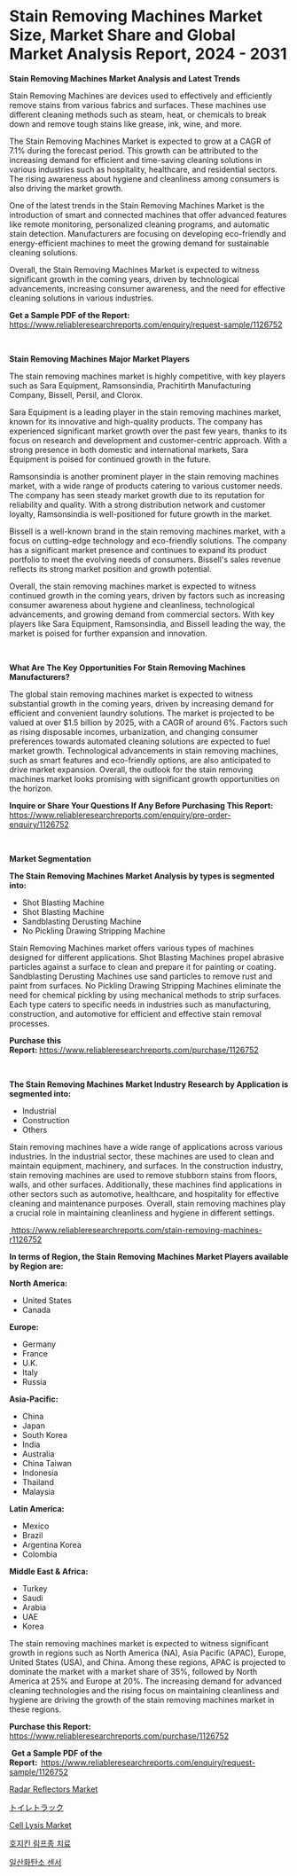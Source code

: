 <p><h1>Stain Removing Machines Market Size, Market Share and Global Market Analysis Report, 2024 - 2031</h1></p><p><strong>Stain Removing Machines Market Analysis and Latest Trends</strong></p>
<p><p>Stain Removing Machines are devices used to effectively and efficiently remove stains from various fabrics and surfaces. These machines use different cleaning methods such as steam, heat, or chemicals to break down and remove tough stains like grease, ink, wine, and more.</p><p>The Stain Removing Machines Market is expected to grow at a CAGR of 7.1% during the forecast period. This growth can be attributed to the increasing demand for efficient and time-saving cleaning solutions in various industries such as hospitality, healthcare, and residential sectors. The rising awareness about hygiene and cleanliness among consumers is also driving the market growth.</p><p>One of the latest trends in the Stain Removing Machines Market is the introduction of smart and connected machines that offer advanced features like remote monitoring, personalized cleaning programs, and automatic stain detection. Manufacturers are focusing on developing eco-friendly and energy-efficient machines to meet the growing demand for sustainable cleaning solutions.</p><p>Overall, the Stain Removing Machines Market is expected to witness significant growth in the coming years, driven by technological advancements, increasing consumer awareness, and the need for effective cleaning solutions in various industries.</p></p>
<p><strong>Get a Sample PDF of the Report:&nbsp;</strong> <a href="https://www.reliableresearchreports.com/enquiry/request-sample/1126752">https://www.reliableresearchreports.com/enquiry/request-sample/1126752</a></p>
<p>&nbsp;</p>
<p><strong>Stain Removing Machines Major Market Players</strong></p>
<p><p>The stain removing machines market is highly competitive, with key players such as Sara Equipment, Ramsonsindia, Prachitirth Manufacturing Company, Bissell, Persil, and Clorox. </p><p>Sara Equipment is a leading player in the stain removing machines market, known for its innovative and high-quality products. The company has experienced significant market growth over the past few years, thanks to its focus on research and development and customer-centric approach. With a strong presence in both domestic and international markets, Sara Equipment is poised for continued growth in the future. </p><p>Ramsonsindia is another prominent player in the stain removing machines market, with a wide range of products catering to various customer needs. The company has seen steady market growth due to its reputation for reliability and quality. With a strong distribution network and customer loyalty, Ramsonsindia is well-positioned for future growth in the market. </p><p>Bissell is a well-known brand in the stain removing machines market, with a focus on cutting-edge technology and eco-friendly solutions. The company has a significant market presence and continues to expand its product portfolio to meet the evolving needs of consumers. Bissell's sales revenue reflects its strong market position and growth potential. </p><p>Overall, the stain removing machines market is expected to witness continued growth in the coming years, driven by factors such as increasing consumer awareness about hygiene and cleanliness, technological advancements, and growing demand from commercial sectors. With key players like Sara Equipment, Ramsonsindia, and Bissell leading the way, the market is poised for further expansion and innovation.</p></p>
<p>&nbsp;</p>
<p><strong>What Are The Key Opportunities For Stain Removing Machines Manufacturers?</strong></p>
<p><p>The global stain removing machines market is expected to witness substantial growth in the coming years, driven by increasing demand for efficient and convenient laundry solutions. The market is projected to be valued at over $1.5 billion by 2025, with a CAGR of around 6%. Factors such as rising disposable incomes, urbanization, and changing consumer preferences towards automated cleaning solutions are expected to fuel market growth. Technological advancements in stain removing machines, such as smart features and eco-friendly options, are also anticipated to drive market expansion. Overall, the outlook for the stain removing machines market looks promising with significant growth opportunities on the horizon.</p></p>
<p><strong>Inquire or Share Your Questions If Any Before Purchasing This Report:</strong> <a href="https://www.reliableresearchreports.com/enquiry/pre-order-enquiry/1126752">https://www.reliableresearchreports.com/enquiry/pre-order-enquiry/1126752</a></p>
<p>&nbsp;</p>
<p><strong>Market Segmentation</strong></p>
<p><strong>The Stain Removing Machines Market Analysis by types is segmented into:</strong></p>
<p><ul><li>Shot Blasting Machine</li><li>Shot Blasting Machine</li><li>Sandblasting Derusting Machine</li><li>No Pickling Drawing Stripping Machine</li></ul></p>
<p><p>Stain Removing Machines market offers various types of machines designed for different applications. Shot Blasting Machines propel abrasive particles against a surface to clean and prepare it for painting or coating. Sandblasting Derusting Machines use sand particles to remove rust and paint from surfaces. No Pickling Drawing Stripping Machines eliminate the need for chemical pickling by using mechanical methods to strip surfaces. Each type caters to specific needs in industries such as manufacturing, construction, and automotive for efficient and effective stain removal processes.</p></p>
<p><strong>Purchase this Report:&nbsp;</strong><a href="https://www.reliableresearchreports.com/purchase/1126752">https://www.reliableresearchreports.com/purchase/1126752</a></p>
<p>&nbsp;</p>
<p><strong>The Stain Removing Machines Market Industry Research by Application is segmented into:</strong></p>
<p><ul><li>Industrial</li><li>Construction</li><li>Others</li></ul></p>
<p><p>Stain removing machines have a wide range of applications across various industries. In the industrial sector, these machines are used to clean and maintain equipment, machinery, and surfaces. In the construction industry, stain removing machines are used to remove stubborn stains from floors, walls, and other surfaces. Additionally, these machines find applications in other sectors such as automotive, healthcare, and hospitality for effective cleaning and maintenance purposes. Overall, stain removing machines play a crucial role in maintaining cleanliness and hygiene in different settings.</p></p>
<p><a href="https://www.reliableresearchreports.com/stain-removing-machines-r1126752">&nbsp;https://www.reliableresearchreports.com/stain-removing-machines-r1126752</a></p>
<p><strong>In terms of Region, the Stain Removing Machines Market Players available by Region are:</strong></p>
<p>
    <p> <strong> North America: </strong>
        <ul>
            <li>United States</li>
            <li>Canada</li>
        </ul>
        </p> 
    <p> <strong> Europe: </strong>
        <ul>
            <li>Germany</li>
            <li>France</li>
            <li>U.K.</li>
            <li>Italy</li>
            <li>Russia</li>
        </ul>
        </p> 
    <p> <strong> Asia-Pacific: </strong>
        <ul>
            <li>China</li>
            <li>Japan</li>
            <li>South Korea</li>
            <li>India</li>
            <li>Australia</li>
            <li>China Taiwan</li>
            <li>Indonesia</li>
            <li>Thailand</li>
            <li>Malaysia</li>
        </ul>
        </p> 
    <p> <strong> Latin America: </strong>
        <ul>
            <li>Mexico</li>
            <li>Brazil</li>
            <li>Argentina Korea</li>
            <li>Colombia</li>
        </ul>
        </p> 
    <p> <strong> Middle East & Africa: </strong>
        <ul>
            <li>Turkey</li>
            <li>Saudi</li>
            <li>Arabia</li>
            <li>UAE</li>
            <li>Korea</li>
        </ul>
    </p>
    </p>
<p><p>The stain removing machines market is expected to witness significant growth in regions such as North America (NA), Asia Pacific (APAC), Europe, United States (USA), and China. Among these regions, APAC is projected to dominate the market with a market share of 35%, followed by North America at 25% and Europe at 20%. The increasing demand for advanced cleaning technologies and the rising focus on maintaining cleanliness and hygiene are driving the growth of the stain removing machines market in these regions.</p></p>
<p><strong>Purchase this Report: </strong><a href="https://www.reliableresearchreports.com/purchase/1126752">https://www.reliableresearchreports.com/purchase/1126752</a></p>
<p>&nbsp;<strong>Get a Sample PDF of the Report:&nbsp;&nbsp;</strong><a href="https://www.reliableresearchreports.com/enquiry/request-sample/1126752">https://www.reliableresearchreports.com/enquiry/request-sample/1126752</a></p>
<p><strong></strong></p>
<p><p><a href="https://github.com/guneycigdem35/Market-Research-Report-List-2/blob/main/radar-reflectors-market.md">Radar Reflectors Market</a></p><p><a href="https://medium.com/@isacsimnis20231/%E3%83%88%E3%82%A4%E3%83%AC%E3%83%88%E3%83%A9%E3%83%83%E3%82%AF%E5%B8%82%E5%A0%B4%E3%81%AE%E8%A6%8F%E6%A8%A1-cagr-%E3%83%88%E3%83%AC%E3%83%B3%E3%83%89-2024-2030-29a445f07963">トイレトラック</a></p><p><a href="https://www.linkedin.com/pulse/cell-lysis-market-share-evolution-growth-trends-2024-2031-rk8ve?trackingId=02cx3AHuh0DgL%2FJ96hWfsw%3D%3D">Cell Lysis Market</a></p><p><a href="https://medium.com/@lucianmaluan2022/%ED%98%B8%EB%B9%88-%ED%8B%88%EC%83%88%EB%A6%AC-%ED%8B%80%EA%B2%A9%EC%8B%9C%EC%9E%A5-%EB%B6%84%EC%84%9D-cagr-%EC%8B%9C%EC%9E%A5-%EC%84%B8%EB%B6%84%ED%99%94-%EB%B0%8F-%EA%B5%AD%EC%A0%9C-%EC%82%B0%EC%97%85-%EA%B0%9C%EC%9A%94-5487b6a4121e">호지킨 림프종 치료</a></p><p><a href="https://medium.com/@earlfeffersj/%EC%9D%BC%EC%82%B0%ED%99%94%ED%83%84%EC%86%8C-%EC%84%BC%EC%84%9C-%EC%8B%9C%EC%9E%A5-%EC%8B%9C%EC%9E%A5-cagr-%EC%8B%9C%EC%9E%A5-%EB%8F%99%ED%96%A5-%EB%B0%8F-%EC%84%B1%EC%9E%A5-%EC%A0%84%EB%9E%B5%EC%97%90-%EB%8C%80%ED%95%9C-%ED%86%B5%EC%B0%B0%EB%A0%A5-a33d559cfbf2">일산화탄소 센서</a></p></p>